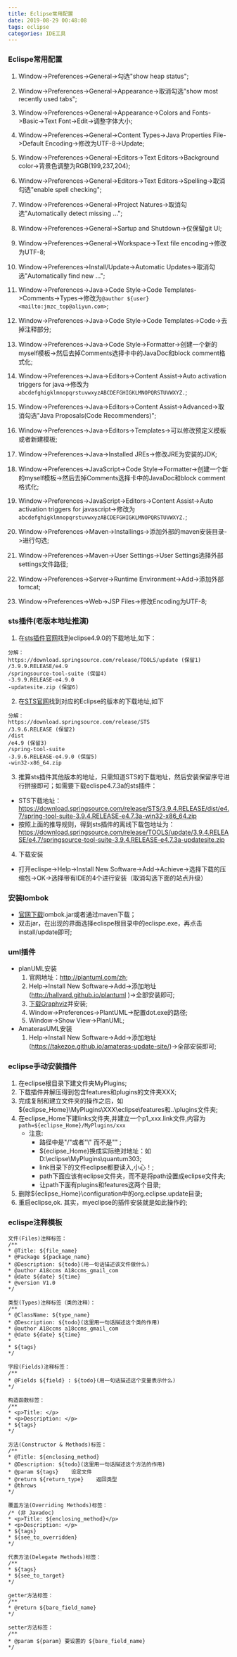 ```yaml
---
title: Eclipse常用配置
date: 2019-08-29 00:48:08
tags: eclipse
categories: IDE工具
---
```


### Eclispe常用配置
1. Window->Preferences->General->勾选"show heap status";
2. Window->Preferences->General->Appearance->取消勾选"show most recently used tabs";
3. Window->Preferences->General->Appearance->Colors and Fonts->Basic->Text Font->Edit->调整字体大小;
4. Window->Preferences->General->Content Types->Java Properties File->Default Encoding->修改为UTF-8->Update;
5. Window->Preferences->General->Editors->Text Editors->Background color->背景色调整为RGB(199,237,204);
6. Window->Preferences->General->Editors->Text Editors->Spelling->取消勾选"enable spell checking";
7. Window->Preferences->General->Project Natures->取消勾选"Automatically detect missing ...";
8. Window->Preferences->General->Sartup and Shutdown->仅保留git UI;
9. Window->Preferences->General->Workspace->Text file encoding->修改为UTF-8;

1. Window->Preferences->Install/Update->Automatic Updates->取消勾选"Automatically find new ...";
2. Window->Preferences->Java->Code Style->Code Templates->Comments->Types->修改为`@author ${user}  <mailto:jmzc_top@aliyun.com>`;
3. Window->Preferences->Java->Code Style->Code Templates->Code->去掉注释部分;
4. Window->Preferences->Java->Code Style->Formatter->创建一个新的myself模板->然后去掉Comments选择卡中的JavaDoc和block comment格式化;
5. Window->Preferences->Java->Editors->Content Assist->Auto activation triggers for java->修改为`abcdefghigklmnopqrstuvwxyzABCDEFGHIGKLMNOPQRSTUVWXYZ.`;
6. Window->Preferences->Java->Editors->Content Assist->Advanced->取消勾选"Java Proposals(Code Recommenders)";
7. Window->Preferences->Java->Editors->Templates->可以修改预定义模板或者新建模板;
8. Window->Preferences->Java->Installed JREs->修改JRE为安装的JDK;

1. Window->Preferences->JavaScript->Code Style->Formatter->创建一个新的myself模板->然后去掉Comments选择卡中的JavaDoc和block comment格式化;
2. Window->Preferences->JavaScript->Editors->Content Assist->Auto activation triggers for javascript->修改为`abcdefghigklmnopqrstuvwxyzABCDEFGHIGKLMNOPQRSTUVWXYZ.`;

1. Window->Preferences->Maven->Installings->添加外部的maven安装目录->进行勾选;
2. Window->Preferences->Maven->User Settings->User Settings选择外部settings文件路径;

1. Window->Preferences->Server->Runtime Environment->Add->添加外部tomcat;
2. Window->Preferences->Web->JSP Files->修改Encoding为UTF-8;

### sts插件(老版本地址推演)
1. 在[sts插件官网](https://spring.io/tools3/sts/all)找到eclipse4.9.0的下载地址,如下：
```
分解：
https://download.springsource.com/release/TOOLS/update (保留1)
/3.9.9.RELEASE/e4.9
/springsource-tool-suite (保留4)
-3.9.9.RELEASE-e4.9.0
-updatesite.zip (保留6)
```
2. 在[STS官网](https://spring.io/tools3/sts/legacy)找到对应的Eclipse的版本的下载地址,如下
```
分解：
https://download.springsource.com/release/STS
/3.9.6.RELEASE (保留2)
/dist
/e4.9 (保留3)
/spring-tool-suite
-3.9.6.RELEASE-e4.9.0 (保留5)
-win32-x86_64.zip
```
3. 推算sts插件其他版本的地址，只需知道STS的下载地址，然后安装保留序号进行拼接即可；如需要下载eclispe4.7.3a的sts插件：
- STS下载地址：https://download.springsource.com/release/STS/3.9.4.RELEASE/dist/e4.7/spring-tool-suite-3.9.4.RELEASE-e4.7.3a-win32-x86_64.zip
- 按照上面的推导规则，得到sts插件的离线下载包地址为：
https://download.springsource.com/release/TOOLS/update/3.9.4.RELEASE/e4.7/springsource-tool-suite-3.9.4.RELEASE-e4.7.3a-updatesite.zip
4. 下载安装
- 打开eclispe->Help->Install New Software->Add->Achieve->选择下载的压缩包->OK->选择带有IDE的4个进行安装（取消勾选下面的站点升级）

### 安装lombok
- [官网下载](https://www.projectlombok.org/)lombok.jar或者通过maven下载；
- 双击jar，在出现的界面选择eclispe根目录中的eclispe.exe，再点击install/update即可;

### uml插件
- planUML安装
	1. 官网地址：http://plantuml.com/zh;
	2. Help->Install New Software->Add->添加地址(http://hallvard.github.io/plantuml )->全部安装即可;
	3. [下载Graphviz](https://www.graphviz.org/download/)并安装;
	4. Window->Preferences->PlantUML->配置dot.exe的路径;
	5. Window->Show View->PlanUML;
- AmaterasUML安装
	1. Help->Install New Software->Add->添加地址(https://takezoe.github.io/amateras-update-site/)->全部安装即可;

### eclipse手动安装插件
1. 在eclipse根目录下建文件夹MyPlugins;
2. 下载插件并解压得到包含features和plugins的文件夹XXX;
3. 完成复制和建立文件夹的操作之后，如${eclipse_Home}\MyPlugins\XXX\eclipse\features和..\plugins文件夹;
4. 在eclipse_Home下建links文件夹,并建立一个p1_xxx.link文件,内容为`path=${eclipse_Home}/MyPlugins/xxx`
	- 注意:
		- 路径中是"/"或者"\\"  而不是"\" ;
		- ${eclipse_Home}换成实际绝对地址：如D:\\eclipse\\MyPlugins\\quantum303;
		- link目录下的文件eclipse都要读入,小心！;
		- path下面应该有eclipse文件夹，而不是将path设置成eclipse文件夹;
		- 让path下面有plugins和features这两个目录;
5.  删除${eclipse_Home}\configuration中的org.eclipse.update目录;
6.  重启eclipse,ok.  其实，myeclipse的插件安装就是如此操作的;

### eclispe注释模板
```
文件(Files)注释标签：
/**  
* @Title: ${file_name}
* @Package ${package_name}
* @Description: ${todo}(用一句话描述该文件做什么)
* @author A18ccms A18ccms_gmail_com  
* @date ${date} ${time}
* @version V1.0  
*/

类型(Types)注释标签（类的注释）：
/**
* @ClassName: ${type_name}
* @Description: ${todo}(这里用一句话描述这个类的作用)
* @author A18ccms a18ccms_gmail_com
* @date ${date} ${time}
*
* ${tags}
*/

字段(Fields)注释标签：
/**
* @Fields ${field} : ${todo}(用一句话描述这个变量表示什么)
*/

构造函数标签：
/**
* <p>Title: </p>
* <p>Description: </p>
* ${tags}
*/

方法(Constructor & Methods)标签：
/**
* @Title: ${enclosing_method}
* @Description: ${todo}(这里用一句话描述这个方法的作用)
* @param ${tags}    设定文件
* @return ${return_type}    返回类型
* @throws
*/

覆盖方法(Overriding Methods)标签：
/* (非 Javadoc)
* <p>Title: ${enclosing_method}</p>
* <p>Description: </p>
* ${tags}
* ${see_to_overridden}
*/

代表方法(Delegate Methods)标签：
/**
* ${tags}
* ${see_to_target}
*/

getter方法标签：
/**
* @return ${bare_field_name}
*/

setter方法标签：
/**
* @param ${param} 要设置的 ${bare_field_name}
*/
```


